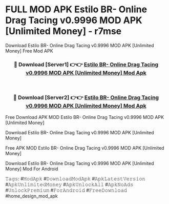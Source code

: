 # FULL MOD APK Estilo BR- Online Drag Tacing v0.9996 MOD APK [Unlimited Money] - r7mse
Download Estilo BR- Online Drag Tacing v0.9996 MOD APK [Unlimited Money] Free Mod APK

<div align="center">
<h3>🔴 Download [Server1] 👉👉 <a href="https://apk-comot.site?title=Estilo_BR-_Online_Drag_Tacing_v0.9996_MOD_APK_[Unlimited_Money]">Estilo BR- Online Drag Tacing v0.9996 MOD APK [Unlimited Money] Mod Apk</a></h3><br>

<h3>🔴 Download [Server2] 👉👉 <a href="https://apk-comot.site?title=Estilo_BR-_Online_Drag_Tacing_v0.9996_MOD_APK_[Unlimited_Money]">Estilo BR- Online Drag Tacing v0.9996 MOD APK [Unlimited Money] Mod Apk</a></h3>
</div>


Free Download APK MOD Estilo BR- Online Drag Tacing v0.9996 MOD APK [Unlimited Money]

Download Estilo BR- Online Drag Tacing v0.9996 MOD APK [Unlimited Money] 

Free APK MOD Estilo BR- Online Drag Tacing v0.9996 MOD APK [Unlimited Money] 

Download Estilo BR- Online Drag Tacing v0.9996 MOD APK [Unlimited Money] Mod For Android

𝚃𝚊𝚐𝚜: #𝙼𝚘𝚍𝙰𝚙𝚔 #𝙳𝚘𝚠𝚗𝚕𝚘𝚊𝚍𝙼𝚘𝚍𝙰𝚙𝚔 #𝙰𝚙𝚔𝙻𝚊𝚝𝚎𝚜𝚝𝚅𝚎𝚛𝚜𝚒𝚘𝚗 #𝙰𝚙𝚔𝚄𝚗𝚕𝚒𝚖𝚒𝚝𝚎𝚍𝙼𝚘𝚗𝚎𝚢 #𝙰𝚙𝚔𝚄𝚗𝚕𝚘𝚌𝚔𝙰𝚕𝚕 #𝙰𝚙𝚔𝙽𝚘𝙰𝚍𝚜 #𝚄𝚗𝚕𝚘𝚌𝚔𝙿𝚛𝚎𝚖𝚒𝚞𝚖 #𝙵𝚘𝚛𝙰𝚗𝚍𝚛𝚘𝚒𝚍 #𝙵𝚛𝚎𝚎𝙳𝚘𝚠𝚗𝚕𝚘𝚊𝚍 #home_design_mod_apk
